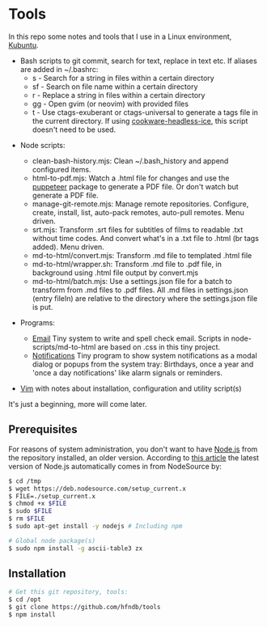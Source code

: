 # Tools

In this repo some notes and tools that I use in a Linux environment, [Kubuntu](https://kubuntu.org/).

+ Bash scripts to git commit, search for text, replace in text etc. If aliases are added in ~/.bashrc:
  - s - Search for a string in files within a certain directory
  - sf - Search on file name within a certain directory
  - r - Replace a string in files within a certain directory
  - gg - Open gvim (or neovim) with provided files
  - t - Use ctags-exuberant or ctags-universal to generate a tags file in the current directory. If using [cookware-headless-ice](https://github.com/hfndb/cookware-headless-ice), this script doesn't need to be used.

* Node scripts:
  - clean-bash-history.mjs: Clean ~/.bash_history and append configured items.
  - html-to-pdf.mjs: Watch a .html file for changes and use the [puppeteer](https://www.npmjs.com/package/puppeteer) package to generate a PDF file. Or don't watch but generate a PDF file.
  - manage-git-remote.mjs: Manage remote repositories. Configure, create, install, list, auto-pack remotes, auto-pull remotes. Menu driven.
  - srt.mjs: Transform .srt files for subtitles of films to readable .txt without time codes. And convert what's in a .txt file to .html (br tags added). Menu driven.
  - md-to-html/convert.mjs: Transform .md file to templated .html file
  - md-to-html/wrapper.sh: Transform .md file to .pdf file, in background using .html file output by convert.mjs
  - md-to-html/batch.mjs: Use a settings.json file for a batch to transform from .md files to .pdf files. All .md files in settings.json (entry fileIn) are relative to the directory where the settings.json file is put.

* Programs:
	- [Email](./programs/email/readme.md) Tiny system to write and spell check email. Scripts in node-scripts/md-to-html are based on .css in this tiny project.
	- [Notifications](./programs/notifications/readme.md) Tiny program to show system notifications as a modal dialog or popups from the system tray: Birthdays, once a year and 'once a day notifications' like alarm signals or reminders.

* [Vim](./vim/readme.md) with notes about installation, configuration and utility script(s)

It's just a beginning, more will come later.


## Prerequisites

For reasons of system administration, you don't want to have [Node.js](https://en.wikipedia.org/wiki/Node.js) from the repository installed, an older version. According to [this article](https://github.com/nodesource/distributions/blob/master/README.md#debmanual) the latest version of Node.js automatically comes in from NodeSource by:


```bash
$ cd /tmp
$ wget https://deb.nodesource.com/setup_current.x
$ FILE=./setup_current.x
$ chmod +x $FILE
$ sudo $FILE
$ rm $FILE
$ sudo apt-get install -y nodejs # Including npm

# Global node package(s)
$ sudo npm install -g ascii-table3 zx

```


## Installation

```bash
# Get this git repository, tools:
$ cd /opt
$ git clone https://github.com/hfndb/tools
$ npm install

```

[comment]: <> (No comments here)
